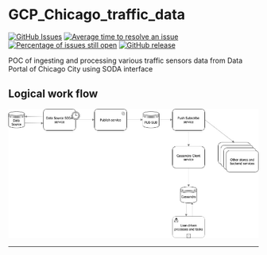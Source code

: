 # GCP_Chicago_traffic_data
[![GitHub Issues](https://img.shields.io/github/issues/OlegGorJ/GCP_traffic_data_managment_system.svg)](https://github.com/OlegGorJ/GCP_traffic_data_managment_system/issues)
[![Average time to resolve an issue](http://isitmaintained.com/badge/resolution/OlegGorJ/GCP_traffic_data_managment_system.svg)](http://isitmaintained.com/project/OlegGorJ/GCP_traffic_data_managment_system "Average time to resolve an issue")
[![Percentage of issues still open](http://isitmaintained.com/badge/open/OlegGorJ/GCP_traffic_data_managment_system.svg)](http://isitmaintained.com/project/OlegGorJ/GCP_traffic_data_managment_system "Percentage of issues still open")
[![GitHub release](https://img.shields.io/github/release/OlegGorj/go-templates-collection.svg)](https://github.com/OlegGorj/go-templates-collection/releases)

POC of ingesting and processing various traffic sensors data from Data Portal of Chicago City using SODA interface

## Logical work flow

![](logical-workflow.jpg)



---
